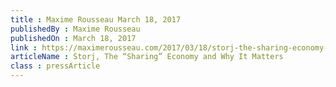 ```yaml
---
title : Maxime Rousseau March 18, 2017
publishedBy : Maxime Rousseau
publishedOn : March 18, 2017
link : https://maximerousseau.com/2017/03/18/storj-the-sharing-economy-and-why-it-matters/
articleName : Storj, The “Sharing” Economy and Why It Matters
class : pressArticle
---
```

